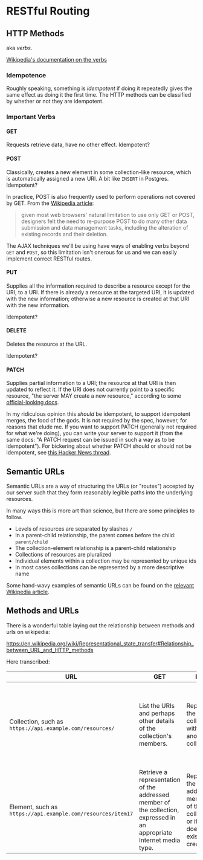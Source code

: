 # RESTful Routing



## HTTP Methods

aka _verbs_.

[Wikipedia's documentation on the verbs](https://en.wikipedia.org/wiki/Hypertext_Transfer_Protocol#Request_methods)

### Idempotence

Roughly speaking, something is _idempotent_ if doing it repeatedly gives the same effect as doing it the first time. The HTTP methods can be classified by whether or not they are idempotent.

### Important Verbs

#### GET

Requests retrieve data, have no other effect. Idempotent?

#### POST

Classically, creates a new element in some collection-like resource, which is automatically assigned a new URI. A bit like `INSERT` in Postgres. Idempotent?

In practice, POST is also frequently used to perform operations not covered by GET. From the [Wikipedia article](https://en.wikipedia.org/wiki/POST_(HTTP)):

> given most web browsers' natural limitation to use only GET or POST, designers felt the need to re-purpose POST to do many other data submission and data management tasks, including the alteration of existing records and their deletion.

The AJAX techniques we'll be using have ways of enabling verbs beyond `GET` and `POST`, so this limitation isn't onerous for us and we can easily implement correct RESTful routes.

#### PUT

Supplies all the information required to describe a resource except for the URI, to a URI. If there is already a resource at the targeted URI, it is updated with the new information; otherwise a new resource is created at that URI with the new information.

Idempotent?

#### DELETE

Deletes the resource at the URL.

Idempotent?

#### PATCH

Supplies partial information to a URI; the resource at that URI is then updated to reflect it. If the URI does not currently point to a specific resource, "the server MAY create a new resource," according to some [official-looking docs](https://tools.ietf.org/html/rfc5789).

In my ridiculous opinion this _should_ be idempotent, to support idempotent merges, the food of the gods. It is not required by the spec, however, for reasons that elude me. If you want to support PATCH (generally not required for what we're doing), you can write your server to support it (from the same docs: "A PATCH request can be issued in such a way as to be idempotent"). For bickering about whether PATCH should or should not be idempotent, see [this Hacker News thread](https://news.ycombinator.com/item?id=4198854).

## Semantic URLs

Semantic URLs are a way of structuring the URLs (or "routes") accepted by our server such that they form reasonably legible paths into the underlying resources.

In many ways this is more art than science, but there are some principles to follow.

- Levels of resources are separated by slashes `/`
- In a parent-child relationship, the parent comes before the child: `parent/child`
- The collection-element relationship is a parent-child relationship
- Collections of resources are pluralized
- Individual elements within a collection may be represented by unique ids
- In most cases collections can be represented by a more descriptive name

Some hand-wavy examples of semantic URLs can be found on the [relevant Wikipedia article](https://en.wikipedia.org/wiki/Semantic_URL#Structure).

## Methods and URLs

There is a wonderful table laying out the relationship between methods and urls on wikipedia:

https://en.wikipedia.org/wiki/Representational_state_transfer#Relationship_between_URL_and_HTTP_methods

Here transcribed:

| URL | GET | PUT | PATCH | POST | DELETE
|--|--|--|--|--|--|
|Collection, such as `https://api.example.com/resources/`| List the URIs and perhaps other details of the collection's members. | Replace the entire collection with another collection. | Not generally used | Create a new entry in the collection. The new entry's URI is assigned automatically and is usually returned by the operation | Delete the entire collection. |
| Element, such as `https://api.example.com/resources/item17` | Retrieve a representation of the addressed member of the collection, expressed in an appropriate Internet media type. | Replace the addressed member of the collection, or if it does not exist, create it. | Update the addressed member of the collection. | Not generally used. Treat the addressed member as a collection in its own right and create a new entry within it | Delete the addressed member of the collection. | 
